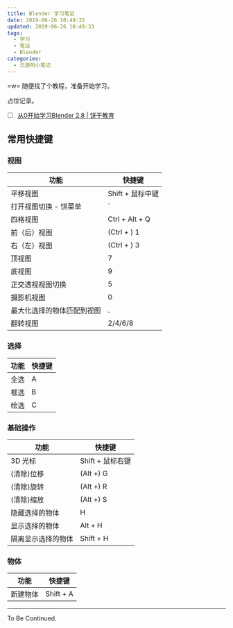 ```yaml
---
title: Blender 学习笔记
date: 2019-06-26 10:49:33
updated: 2019-06-26 10:49:33
tags:
  - 学习
  - 笔记
  - Blender
categories:
  - 云游的小笔记
---
```


<!-- more -->

=w= 随便找了个教程，准备开始学习。

占位记录。

- [ ] [从0开始学习Blender 2.8 | 饼干教育](http://www.bgteach.com/my/course/60)

## 常用快捷键

### 视图

| 功能 | 快捷键 |
| --- | --- |
| 平移视图 | Shift + 鼠标中键 |
| 打开视图切换 - 饼菜单 | ` |
| 四格视图 | Ctrl + Alt + Q |
| 前（后）视图 | (Ctrl + ) 1 |
| 右（左）视图 | (Ctrl + ) 3 |
| 顶视图 | 7 |
| 底视图 | 9 |
| 正交透视视图切换 | 5 |
| 摄影机视图 | 0 |
| 最大化选择的物体匹配到视图 | . |
| 翻转视图 | 2/4/6/8 |

### 选择

| 功能 | 快捷键 |
| --- | --- |
| 全选 | A |
| 框选 | B |
| 绘选 | C |

### 基础操作

| 功能 | 快捷键 |
| --- | --- |
| 3D 光标 | Shift + 鼠标右键 |
| (清除)位移 | (Alt +) G |
| (清除)旋转 | (Alt +) R |
| (清除)缩放 | (Alt +) S |
| 隐藏选择的物体 | H |
| 显示选择的物体 | Alt + H |
| 隔离显示选择的物体 | Shift + H |

### 物体

| 功能 | 快捷键 |
| --- | --- |
| 新建物体 | Shift + A |

---

To Be Continued.
